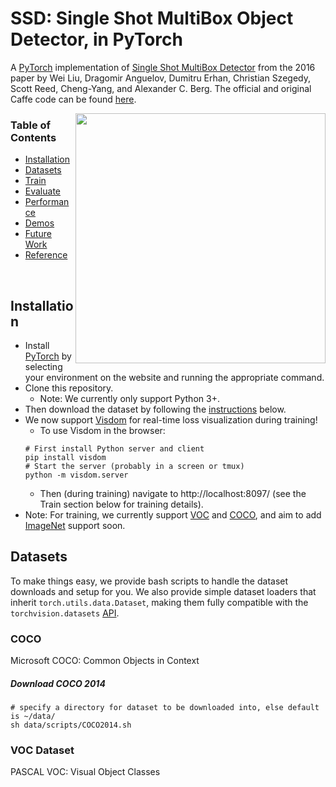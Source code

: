 # SSD: Single Shot MultiBox Object Detector, in PyTorch
A [PyTorch](http://pytorch.org/) implementation of [Single Shot MultiBox Detector](http://arxiv.org/abs/1512.02325) from the 2016 paper by Wei Liu, Dragomir Anguelov, Dumitru Erhan, Christian Szegedy, Scott Reed, Cheng-Yang, and Alexander C. Berg.  The official and original Caffe code can be found [here](https://github.com/weiliu89/caffe/tree/ssd).


<img align="right" src= "https://github.com/amdegroot/ssd.pytorch/blob/master/doc/ssd.png" height = 400/>

### Table of Contents
- <a href='#installation'>Installation</a>
- <a href='#datasets'>Datasets</a>
- <a href='#training-ssd'>Train</a>
- <a href='#evaluation'>Evaluate</a>
- <a href='#performance'>Performance</a>
- <a href='#demos'>Demos</a>
- <a href='#todo'>Future Work</a>
- <a href='#references'>Reference</a>

&nbsp;
&nbsp;
&nbsp;
&nbsp;

## Installation
- Install [PyTorch](http://pytorch.org/) by selecting your environment on the website and running the appropriate command.
- Clone this repository.
  * Note: We currently only support Python 3+.
- Then download the dataset by following the [instructions](#datasets) below.
- We now support [Visdom](https://github.com/facebookresearch/visdom) for real-time loss visualization during training!
  * To use Visdom in the browser:
  ```Shell
  # First install Python server and client
  pip install visdom
  # Start the server (probably in a screen or tmux)
  python -m visdom.server
  ```
  * Then (during training) navigate to http://localhost:8097/ (see the Train section below for training details).
- Note: For training, we currently support [VOC](http://host.robots.ox.ac.uk/pascal/VOC/) and [COCO](http://mscoco.org/), and aim to add [ImageNet](http://www.image-net.org/) support soon.

## Datasets
To make things easy, we provide bash scripts to handle the dataset downloads and setup for you.  We also provide simple dataset loaders that inherit `torch.utils.data.Dataset`, making them fully compatible with the `torchvision.datasets` [API](http://pytorch.org/docs/torchvision/datasets.html).


### COCO
Microsoft COCO: Common Objects in Context

##### Download COCO 2014
```Shell
# specify a directory for dataset to be downloaded into, else default is ~/data/
sh data/scripts/COCO2014.sh
```

### VOC Dataset
PASCAL VOC: Visual Object Classes


